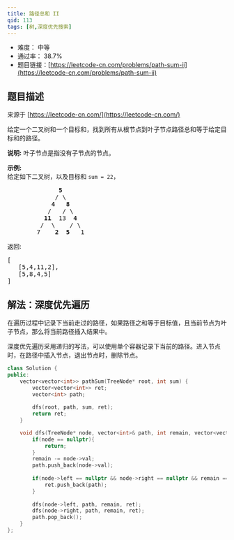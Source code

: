 ```yaml
---
title: 路径总和 II
qid: 113
tags: [树,深度优先搜索]
---
```



- 难度： 中等
- 通过率： 38.7%
- 题目链接：[https://leetcode-cn.com/problems/path-sum-ii](https://leetcode-cn.com/problems/path-sum-ii)


## 题目描述

来源于 [https://leetcode-cn.com/](https://leetcode-cn.com/)

<p>给定一个二叉树和一个目标和，找到所有从根节点到叶子节点路径总和等于给定目标和的路径。</p>

<p><strong>说明:</strong>&nbsp;叶子节点是指没有子节点的节点。</p>

<p><strong>示例:</strong><br>
给定如下二叉树，以及目标和&nbsp;<code>sum = 22</code>，</p>

<pre>              <strong>5</strong>
             / \
            <strong>4</strong>   <strong>8</strong>
           /   / \
          <strong>11</strong>  13  <strong>4</strong>
         /  \    / \
        7    <strong>2</strong>  <strong>5</strong>   1
</pre>

<p>返回:</p>

<pre>[
   [5,4,11,2],
   [5,8,4,5]
]
</pre>


## 解法：深度优先遍历

在遍历过程中记录下当前走过的路径，如果路径之和等于目标值，且当前节点为叶子节点，那么将当前路径插入结果中。

深度优先遍历采用递归的写法，可以使用单个容器记录下当前的路径。进入节点时，在路径中插入节点，退出节点时，删除节点。

```cpp
class Solution {
public:
    vector<vector<int>> pathSum(TreeNode* root, int sum) {
        vector<vector<int>> ret;
        vector<int> path;
        
        dfs(root, path, sum, ret);
        return ret;
    }

    void dfs(TreeNode* node, vector<int>& path, int remain, vector<vector<int>>& ret){
        if(node == nullptr){
            return;
        }
        remain -= node->val;
        path.push_back(node->val);
    
        if(node->left == nullptr && node->right == nullptr && remain == 0){
            ret.push_back(path);
        }
        
        dfs(node->left, path, remain, ret);
        dfs(node->right, path, remain, ret);
        path.pop_back();
    }
};
```
